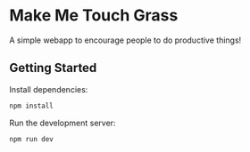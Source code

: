 # Make Me Touch Grass

A simple webapp to encourage people to do productive things!

## Getting Started

Install dependencies:

```bash
npm install
```

Run the development server:

```bash
npm run dev
```

